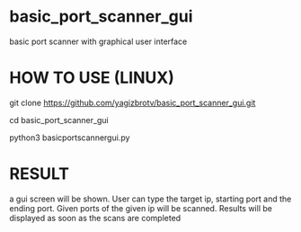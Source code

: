 # basic_port_scanner_gui
basic port scanner with graphical user interface
# HOW TO USE (LINUX)
git clone https://github.com/yagizbrotv/basic_port_scanner_gui.git

cd basic_port_scanner_gui

python3 basicportscannergui.py
# RESULT
a gui screen will be shown. User can type the target ip, starting port and the ending port. Given ports of the given ip will be scanned. Results will be displayed as soon as the scans are completed
